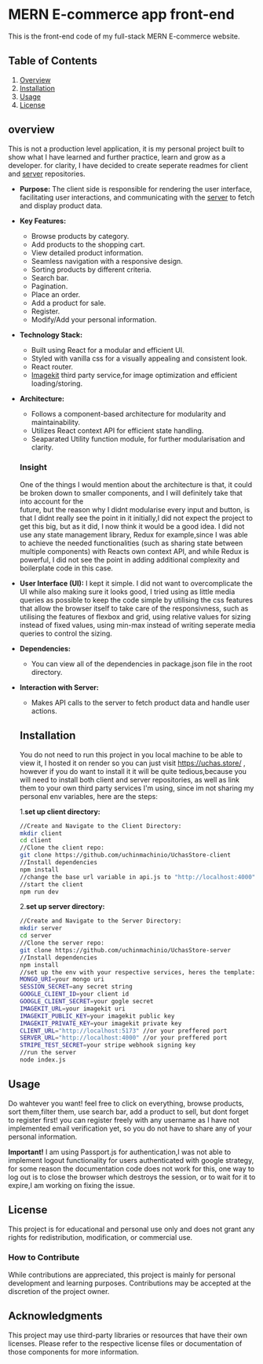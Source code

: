 # MERN E-commerce app front-end
This is the front-end code of my full-stack MERN E-commerce website.

## Table of Contents
1. [Overview](#overview)
2. [Installation](#installation)
3. [Usage](#usage)
4. [License](#license)

## overview
This is not a production level application, it is my personal project built to show what I have learned and further practice, learn and grow as a developer. for clarity, I have decided to create seperate readmes for client and [server](https://github.com/uchinmachinio/UchasStore-server) repositories.

- **Purpose:**
   The client side is responsible for rendering the user interface, facilitating user interactions, and communicating with the [server](https://github.com/uchinmachinio/UchasStore-server) to fetch and display product data.

- **Key Features:**
  - Browse products by category.
  - Add products to the shopping cart.
  - View detailed product information.
  - Seamless navigation with a responsive design.
  - Sorting products by different criteria.
  - Search bar.
  - Pagination.
  - Place an order.
  - Add a product for sale.
  - Register.
  - Modify/Add your personal information.

- **Technology Stack:**
  - Built using React for a modular and efficient UI.
  - Styled with vanilla css for a visually appealing and consistent look.
  - React router.
  - [Imagekit](https://imagekit.io/) third party service,for image optimization and efficient loading/storing.

- **Architecture:**
  - Follows a component-based architecture for modularity and maintainability.
  - Utilizes React context API for efficient state handling.
  - Seaparated Utility function module, for further modularisation and clarity.
 
  ### Insight
    One of the things I would mention about the architecture is that, it could be broken down to smaller components, and I will definitely take that into account for the    
  future, but the reason why I didnt modularise every input and button, is that I didnt really see the point in it initially,I did not expect the project to get this big,     but as it did, I now think it would be a good idea.
    I did not use any state management library, Redux for example,since I was able to achieve the needed functionalities (such as sharing state between multiple components) 
  with Reacts own context API, and while Redux is powerful, I did not see the point in adding additional complexity and boilerplate code in this case.
  
- **User Interface (UI):**
  I kept it simple. I did not want to overcomplicate the UI while also making sure it looks good, I tried using as little media queries as possible to keep the code simple by utilising the css features that allow the browser itself to take care of the responsivness, such as utilising the features of flexbox and grid, using relative values for sizing instead of fixed values, using min-max instead of writing seperate media queries to control the sizing.
    
- **Dependencies:**
  - You can view all of the dependencies in package.json file in the root directory.

- **Interaction with Server:**
  - Makes API calls to the server to fetch product data and handle user actions.

  ## Installation
  You do not need to run this project in you local machine to be able to view it, I hosted it on render so you can just visit https://uchas.store/ , however if you do want to install it it will be quite tedious,because you will need to install both client and server repositories, as well as link them to your own third party services I'm using, since im not sharing my personal env variables, here are the steps:
  
  1.**set up client directory:**
   ```bash
   //Create and Navigate to the Client Directory:
   mkdir client
   cd client
  //Clone the client repo:
   git clone https://github.com/uchinmachinio/UchasStore-client
  //Install dependencies
   npm install
  //change the base url variable in api.js to "http://localhost:4000" // or your preffered port
  //start the client
   npm run dev
   ```
  2.**set up server directory:**
    ```bash
    //Create and Navigate to the Server Directory:
    mkdir server
    cd server
   //Clone the server repo:
    git clone https://github.com/uchinmachinio/UchasStore-server
   //Install dependencies
    npm install
   //set up the env with your respective services, heres the template:
    MONGO_URI=your mongo uri
    SESSION_SECRET=any secret string
    GOOGLE_CLIENT_ID=your client id
    GOOGLE_CLIENT_SECRET=your gogle secret
    IMAGEKIT_URL=your imagekit uri
    IMAGEKIT_PUBLIC_KEY=your imagekit public key
    IMAGEKIT_PRIVATE_KEY=your imagekit private key
    CLIENT_URL="http://localhost:5173" //or your preffered port
    SERVER_URL="http://localhost:4000" //or your preffered port
    STRIPE_TEST_SECRET=your stripe webhook signing key
  //run the server
    node index.js
    ```
## Usage
Do wahtever you want! feel free to click on everything, browse products, sort them,filter them, use search bar, add a product to sell, but dont forget to register first!
you can register freely with any username as I have not implemented email verification yet, so you do not have to share any of your personal information.

**Important!**
I am using Passport.js for authentication,I was not able to implement logout functionality for users authenticated with google strategy, for some reason the documentation code does not work for this, one way to log out is to close the browser which destroys the session, or to wait for it to expire,I am working on fixing the issue.

## License

This project is for educational and personal use only and does not grant any rights for redistribution, modification, or commercial use.

### How to Contribute

While contributions are appreciated, this project is mainly for personal development and learning purposes. Contributions may be accepted at the discretion of the project owner.

## Acknowledgments

This project may use third-party libraries or resources that have their own licenses. Please refer to the respective license files or documentation of those components for more information.
